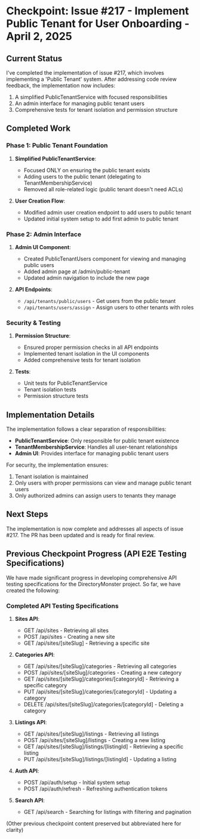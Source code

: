 # Checkpoint: Issue #217 - Implement Public Tenant for User Onboarding - April 2, 2025

## Current Status

I've completed the implementation of issue #217, which involves implementing a 'Public Tenant' system. After addressing code review feedback, the implementation now includes:

1. A simplified PublicTenantService with focused responsibilities
2. An admin interface for managing public tenant users
3. Comprehensive tests for tenant isolation and permission structure

## Completed Work

### Phase 1: Public Tenant Foundation

1. **Simplified PublicTenantService**:
   - Focused ONLY on ensuring the public tenant exists
   - Adding users to the public tenant (delegating to TenantMembershipService)
   - Removed all role-related logic (public tenant doesn't need ACLs)

2. **User Creation Flow**:
   - Modified admin user creation endpoint to add users to public tenant
   - Updated initial system setup to add first admin to public tenant

### Phase 2: Admin Interface

1. **Admin UI Component**:
   - Created PublicTenantUsers component for viewing and managing public users
   - Added admin page at /admin/public-tenant
   - Updated admin navigation to include the new page

2. **API Endpoints**:
   - `/api/tenants/public/users` - Get users from the public tenant
   - `/api/tenants/users/assign` - Assign users to other tenants with roles

### Security & Testing

1. **Permission Structure**:
   - Ensured proper permission checks in all API endpoints
   - Implemented tenant isolation in the UI components
   - Added comprehensive tests for tenant isolation

2. **Tests**:
   - Unit tests for PublicTenantService
   - Tenant isolation tests
   - Permission structure tests

## Implementation Details

The implementation follows a clear separation of responsibilities:
- **PublicTenantService**: Only responsible for public tenant existence
- **TenantMembershipService**: Handles all user-tenant relationships
- **Admin UI**: Provides interface for managing public tenant users

For security, the implementation ensures:
1. Tenant isolation is maintained
2. Only users with proper permissions can view and manage public tenant users
3. Only authorized admins can assign users to tenants they manage

## Next Steps

The implementation is now complete and addresses all aspects of issue #217. The PR has been updated and is ready for final review.

## Previous Checkpoint Progress (API E2E Testing Specifications)

We have made significant progress in developing comprehensive API testing specifications for the DirectoryMonster project. So far, we have created the following:

### Completed API Testing Specifications

1. **Sites API**:
   - GET /api/sites - Retrieving all sites
   - POST /api/sites - Creating a new site
   - GET /api/sites/[siteSlug] - Retrieving a specific site

2. **Categories API**:
   - GET /api/sites/[siteSlug]/categories - Retrieving all categories
   - POST /api/sites/[siteSlug]/categories - Creating a new category
   - GET /api/sites/[siteSlug]/categories/[categoryId] - Retrieving a specific category
   - PUT /api/sites/[siteSlug]/categories/[categoryId] - Updating a category
   - DELETE /api/sites/[siteSlug]/categories/[categoryId] - Deleting a category

3. **Listings API**:
   - GET /api/sites/[siteSlug]/listings - Retrieving all listings
   - POST /api/sites/[siteSlug]/listings - Creating a new listing
   - GET /api/sites/[siteSlug]/listings/[listingId] - Retrieving a specific listing
   - PUT /api/sites/[siteSlug]/listings/[listingId] - Updating a listing

4. **Auth API**:
   - POST /api/auth/setup - Initial system setup
   - POST /api/auth/refresh - Refreshing authentication tokens

5. **Search API**:
   - GET /api/search - Searching for listings with filtering and pagination

(Other previous checkpoint content preserved but abbreviated here for clarity)
